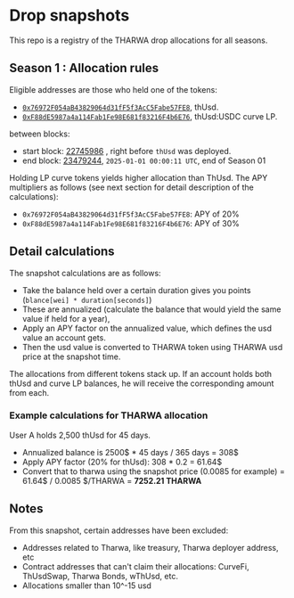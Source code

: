 # Drop snapshots

This repo is a registry of the THARWA drop allocations for all seasons. 

## Season 1 : Allocation rules

Eligible addresses are those who held one of the tokens: 
- [`0x76972F054aB43829064d31fF5f3AcC5Fabe57FE8`](https://etherscan.io/address/0x76972F054aB43829064d31fF5f3AcC5Fabe57FE8), thUsd. 
- [`0xF88dE5987a4a114Fab1Fe98E681f83216F4b6E76`](https://etherscan.io/address/0xF88dE5987a4a114Fab1Fe98E681f83216F4b6E76), thUsd:USDC curve LP. 

between blocks: 
- start block: [22745986](https://etherscan.io/block/22745986) , right before `thUsd` was deployed.
- end block: [23479244](https://etherscan.io/block/23479244), `2025-01-01 00:00:11 UTC`, end of Season 01

Holding LP curve tokens yields higher allocation than ThUsd. The APY multipliers as follows (see next section for detail description of the calculations):
- `0x76972F054aB43829064d31fF5f3AcC5Fabe57FE8`: APY of 20%
- `0xF88dE5987a4a114Fab1Fe98E681f83216F4b6E76`: APY of 30%

## Detail calculations

The snapshot calculations are as follows:
- Take the balance held over a certain duration gives you points (`blance[wei] * duration[seconds]`)
- These are annualized (calculate the balance that would yield the same value if held for a year), 
- Apply an APY factor on the annualized value, which defines the usd value an account gets.
- Then the usd value is converted to THARWA token using THARWA usd price at the snapshot time.

The allocations from different tokens stack up. If an account holds both thUsd and curve LP balances, he will receive the corresponding amount from each.

### Example calculations for THARWA allocation

User A holds 2,500 thUsd for 45 days.
- Annualized balance is 2500$ * 45 days / 365 days = 308$
- Apply APY factor (20% for thUsd): 308 * 0.2 = 61.64$
- Convert that to tharwa using the snapshot price (0.0085 for example) = 61.64$ / 0.0085 $/THARWA = **7252.21 THARWA**

## Notes

From this snapshot, certain addresses have been excluded:
- Addresses related to Tharwa, like treasury, Tharwa deployer address, etc
- Contract addresses that can't claim their allocations: CurveFi, ThUsdSwap, Tharwa Bonds, wThUsd, etc. 
- Allocations smaller than 10^-15 usd
